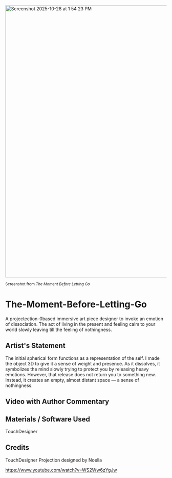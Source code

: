 <img width="900" height="847" alt="Screenshot 2025-10-28 at 1 54 23 PM" src="https://github.com/user-attachments/assets/3229b8b4-d513-4100-a411-e70997586942" />


<sub> Screenshot from *The Moment Before Letting Go* </sub>

# The-Moment-Before-Letting-Go
A projectection-0based immersive art piece designer to invoke an emotion of dissociation. The act of living in the present and feeling calm to your world slowly leaving till the feeling of nothingness. 

## Artist's Statement 
The initial spherical form functions as a representation of the self. I made the object 3D to give it a sense of weight and presence. As it dissolves, it symbolizes the mind slowly trying to protect you by releasing heavy emotions. However, that release does not return you to something new. Instead, it creates an empty, almost distant space — a sense of nothingness.

## Video with Author Commentary 


## Materials / Software Used 
TouchDesigner 


## Credits 
TouchDesigner Projection designed by Noella 

https://www.youtube.com/watch?v=WS2Ww6zYgJw

